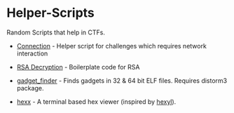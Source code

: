 # Helper-Scripts
Random Scripts that help in CTFs.

* [Connection](https://github.com/DaBaddest/Helper-Scripts/blob/master/connection.py) - Helper script for challenges which requires network interaction

* [RSA Decryption](https://github.com/DaBaddest/Helper-Scripts/blob/master/RSA%20Decryption.py) - Boilerplate code for RSA

* [gadget_finder](https://github.com/DaBaddest/Helper-Scripts/blob/master/gadget_finder.py) - Finds gadgets in 32 & 64 bit ELF files. Requires distorm3 package.

* [hexx](https://github.com/DaBaddest/Helper-Scripts/blob/master/hexx.rs) - A terminal based hex viewer (inspired by [hexyl](https://github.com/sharkdp/hexyl)).
